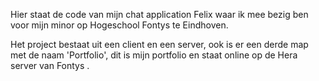 Hier staat de code van mijn chat application Felix waar ik mee bezig ben voor mijn minor op Hogeschool Fontys te Eindhoven.

Het project bestaat uit een client en een server, ook is er een derde map met de naam 'Portfolio', dit is mijn portfolio en staat online op de Hera server van Fontys [](https://i389419.hera.fhict.nl).